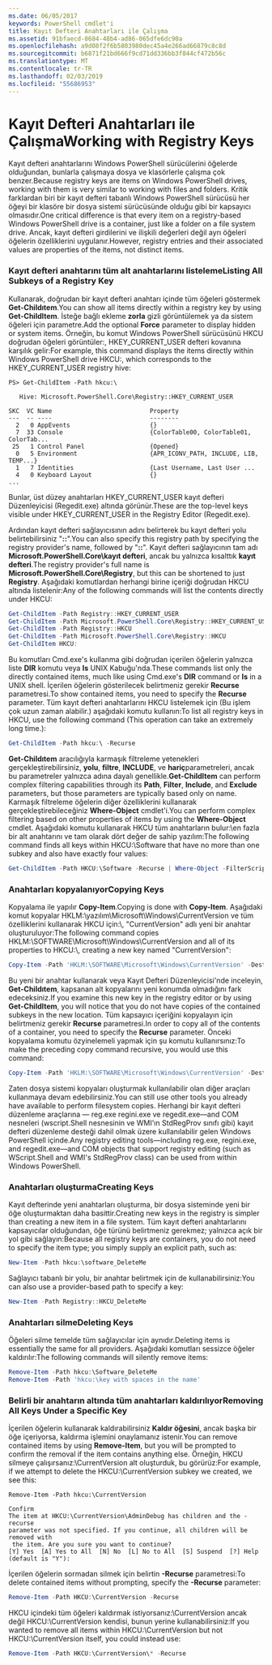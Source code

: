 ```yaml
---
ms.date: 06/05/2017
keywords: PowerShell cmdlet'i
title: Kayıt Defteri Anahtarları ile Çalışma
ms.assetid: 91bfaecd-8684-48b4-ad86-065dfe6dc90a
ms.openlocfilehash: a9d08f2f6b5803980dec45a4e266ad66879c8c8d
ms.sourcegitcommit: b6871f21bd666f9cd71dd336bb3f844cf472b56c
ms.translationtype: MT
ms.contentlocale: tr-TR
ms.lasthandoff: 02/03/2019
ms.locfileid: "55686953"
---
```

# <a name="working-with-registry-keys"></a><span data-ttu-id="33f6c-103">Kayıt Defteri Anahtarları ile Çalışma</span><span class="sxs-lookup"><span data-stu-id="33f6c-103">Working with Registry Keys</span></span>

<span data-ttu-id="33f6c-104">Kayıt defteri anahtarlarını Windows PowerShell sürücülerini öğelerde olduğundan, bunlarla çalışmaya dosya ve klasörlerle çalışma çok benzer.</span><span class="sxs-lookup"><span data-stu-id="33f6c-104">Because registry keys are items on Windows PowerShell drives, working with them is very similar to working with files and folders.</span></span> <span data-ttu-id="33f6c-105">Kritik farklardan biri bir kayıt defteri tabanlı Windows PowerShell sürücüsü her öğeyi bir klasöre bir dosya sistemi sürücüsünde olduğu gibi bir kapsayıcı olmasıdır.</span><span class="sxs-lookup"><span data-stu-id="33f6c-105">One critical difference is that every item on a registry-based Windows PowerShell drive is a container, just like a folder on a file system drive.</span></span> <span data-ttu-id="33f6c-106">Ancak, kayıt defteri girdilerini ve ilişkili değerleri değil ayrı öğeleri öğelerin özelliklerini uygulanır.</span><span class="sxs-lookup"><span data-stu-id="33f6c-106">However, registry entries and their associated values are properties of the items, not distinct items.</span></span>

### <a name="listing-all-subkeys-of-a-registry-key"></a><span data-ttu-id="33f6c-107">Kayıt defteri anahtarını tüm alt anahtarlarını listeleme</span><span class="sxs-lookup"><span data-stu-id="33f6c-107">Listing All Subkeys of a Registry Key</span></span>

<span data-ttu-id="33f6c-108">Kullanarak, doğrudan bir kayıt defteri anahtarı içinde tüm öğeleri göstermek **Get-Childıtem**.</span><span class="sxs-lookup"><span data-stu-id="33f6c-108">You can show all items directly within a registry key by using **Get-ChildItem**.</span></span> <span data-ttu-id="33f6c-109">İsteğe bağlı ekleme **zorla** gizli görüntülemek ya da sistem öğeleri için parametre.</span><span class="sxs-lookup"><span data-stu-id="33f6c-109">Add the optional **Force** parameter to display hidden or system items.</span></span> <span data-ttu-id="33f6c-110">Örneğin, bu komut Windows PowerShell sürücüsünü HKCU doğrudan öğeleri görüntüler:, HKEY_CURRENT_USER defteri kovanına karşılık gelir:</span><span class="sxs-lookup"><span data-stu-id="33f6c-110">For example, this command displays the items directly within Windows PowerShell drive HKCU:, which corresponds to the HKEY_CURRENT_USER registry hive:</span></span>

```
PS> Get-ChildItem -Path hkcu:\

   Hive: Microsoft.PowerShell.Core\Registry::HKEY_CURRENT_USER

SKC  VC Name                           Property
---  -- ----                           --------
  2   0 AppEvents                      {}
  7  33 Console                        {ColorTable00, ColorTable01, ColorTab...
 25   1 Control Panel                  {Opened}
  0   5 Environment                    {APR_ICONV_PATH, INCLUDE, LIB, TEMP...}
  1   7 Identities                     {Last Username, Last User ...
  4   0 Keyboard Layout                {}
...
```

<span data-ttu-id="33f6c-111">Bunlar, üst düzey anahtarları HKEY_CURRENT_USER kayıt defteri Düzenleyicisi (Regedit.exe) altında görünür.</span><span class="sxs-lookup"><span data-stu-id="33f6c-111">These are the top-level keys visible under HKEY_CURRENT_USER in the Registry Editor (Regedit.exe).</span></span>

<span data-ttu-id="33f6c-112">Ardından kayıt defteri sağlayıcısının adını belirterek bu kayıt defteri yolu belirtebilirsiniz "**::**".</span><span class="sxs-lookup"><span data-stu-id="33f6c-112">You can also specify this registry path by specifying the registry provider's name, followed by "**::**".</span></span> <span data-ttu-id="33f6c-113">Kayıt defteri sağlayıcının tam adı **Microsoft.PowerShell.Core\\kayıt defteri**, ancak bu yalnızca kısalttık **kayıt defteri**.</span><span class="sxs-lookup"><span data-stu-id="33f6c-113">The registry provider's full name is **Microsoft.PowerShell.Core\\Registry**, but this can be shortened to just **Registry**.</span></span> <span data-ttu-id="33f6c-114">Aşağıdaki komutlardan herhangi birine içeriği doğrudan HKCU altında listelenir:</span><span class="sxs-lookup"><span data-stu-id="33f6c-114">Any of the following commands will list the contents directly under HKCU:</span></span>

```powershell
Get-ChildItem -Path Registry::HKEY_CURRENT_USER
Get-ChildItem -Path Microsoft.PowerShell.Core\Registry::HKEY_CURRENT_USER
Get-ChildItem -Path Registry::HKCU
Get-ChildItem -Path Microsoft.PowerShell.Core\Registry::HKCU
Get-ChildItem HKCU:
```

<span data-ttu-id="33f6c-115">Bu komutları Cmd.exe's kullanma gibi doğrudan içerilen öğelerin yalnızca liste **DIR** komutu veya **ls** UNIX Kabuğu'nda.</span><span class="sxs-lookup"><span data-stu-id="33f6c-115">These commands list only the directly contained items, much like using Cmd.exe's **DIR** command or **ls** in a UNIX shell.</span></span> <span data-ttu-id="33f6c-116">İçerilen öğelerin gösterilecek belirtmeniz gerekir **Recurse** parametresi.</span><span class="sxs-lookup"><span data-stu-id="33f6c-116">To show contained items, you need to specify the **Recurse** parameter.</span></span> <span data-ttu-id="33f6c-117">Tüm kayıt defteri anahtarlarını HKCU listelemek için (Bu işlem çok uzun zaman alabilir.) aşağıdaki komutu kullanın:</span><span class="sxs-lookup"><span data-stu-id="33f6c-117">To list all registry keys in HKCU, use the following command (This operation can take an extremely long time.):</span></span>

```powershell
Get-ChildItem -Path hkcu:\ -Recurse
```

<span data-ttu-id="33f6c-118">**Get-Childıtem** aracılığıyla karmaşık filtreleme yetenekleri gerçekleştirebilirsiniz, **yolu**, **filtre**, **INCLUDE**, ve **hariç**parametreleri, ancak bu parametreler yalnızca adına dayalı genellikle.</span><span class="sxs-lookup"><span data-stu-id="33f6c-118">**Get-ChildItem** can perform complex filtering capabilities through its **Path**, **Filter**, **Include**, and **Exclude** parameters, but those parameters are typically based only on name.</span></span> <span data-ttu-id="33f6c-119">Karmaşık filtreleme öğelerin diğer özelliklerini kullanarak gerçekleştirebileceğiniz **Where-Object** cmdlet'i.</span><span class="sxs-lookup"><span data-stu-id="33f6c-119">You can perform complex filtering based on other properties of items by using the **Where-Object** cmdlet.</span></span> <span data-ttu-id="33f6c-120">Aşağıdaki komutu kullanarak HKCU tüm anahtarların bulur:\\en fazla bir alt anahtarını ve tam olarak dört değer de sahip yazılım:</span><span class="sxs-lookup"><span data-stu-id="33f6c-120">The following command finds all keys within HKCU:\\Software that have no more than one subkey and also have exactly four values:</span></span>

```powershell
Get-ChildItem -Path HKCU:\Software -Recurse | Where-Object -FilterScript {($_.SubKeyCount -le 1) -and ($_.ValueCount -eq 4) }
```

### <a name="copying-keys"></a><span data-ttu-id="33f6c-121">Anahtarları kopyalanıyor</span><span class="sxs-lookup"><span data-stu-id="33f6c-121">Copying Keys</span></span>

<span data-ttu-id="33f6c-122">Kopyalama ile yapılır **Copy-Item**.</span><span class="sxs-lookup"><span data-stu-id="33f6c-122">Copying is done with **Copy-Item**.</span></span> <span data-ttu-id="33f6c-123">Aşağıdaki komut kopyalar HKLM:\\yazılım\\Microsoft\\Windows\\CurrentVersion ve tüm özelliklerini kullanarak HKCU için:\\, "CurrentVersion" adlı yeni bir anahtar oluşturuluyor:</span><span class="sxs-lookup"><span data-stu-id="33f6c-123">The following command copies HKLM:\\SOFTWARE\\Microsoft\\Windows\\CurrentVersion and all of its properties to HKCU:\\, creating a new key named "CurrentVersion":</span></span>

```powershell
Copy-Item -Path 'HKLM:\SOFTWARE\Microsoft\Windows\CurrentVersion' -Destination hkcu:
```

<span data-ttu-id="33f6c-124">Bu yeni bir anahtar kullanarak veya Kayıt Defteri Düzenleyicisi'nde inceleyin, **Get-Childıtem**, kapsanan alt kopyalarını yeni konumda olmadığını fark edeceksiniz.</span><span class="sxs-lookup"><span data-stu-id="33f6c-124">If you examine this new key in the registry editor or by using **Get-ChildItem**, you will notice that you do not have copies of the contained subkeys in the new location.</span></span> <span data-ttu-id="33f6c-125">Tüm kapsayıcı içeriğini kopyalayın için belirtmeniz gerekir **Recurse** parametresi.</span><span class="sxs-lookup"><span data-stu-id="33f6c-125">In order to copy all of the contents of a container, you need to specify the **Recurse** parameter.</span></span> <span data-ttu-id="33f6c-126">Önceki kopyalama komutu özyinelemeli yapmak için şu komutu kullanırsınız:</span><span class="sxs-lookup"><span data-stu-id="33f6c-126">To make the preceding copy command recursive, you would use this command:</span></span>

```powershell
Copy-Item -Path 'HKLM:\SOFTWARE\Microsoft\Windows\CurrentVersion' -Destination hkcu: -Recurse
```

<span data-ttu-id="33f6c-127">Zaten dosya sistemi kopyaları oluşturmak kullanılabilir olan diğer araçları kullanmaya devam edebilirsiniz.</span><span class="sxs-lookup"><span data-stu-id="33f6c-127">You can still use other tools you already have available to perform filesystem copies.</span></span> <span data-ttu-id="33f6c-128">Herhangi bir kayıt defteri düzenleme araçlarına — reg.exe regini.exe ve regedit.exe—and COM nesneleri (wscript.Shell nesnesinin ve WMI'ın StdRegProv sınıfı gibi) kayıt defteri düzenleme desteği dahil olmak üzere kullanılabilir gelen Windows PowerShell içinde.</span><span class="sxs-lookup"><span data-stu-id="33f6c-128">Any registry editing tools—including reg.exe, regini.exe, and regedit.exe—and COM objects that support registry editing (such as WScript.Shell and WMI's StdRegProv class) can be used from within Windows PowerShell.</span></span>

### <a name="creating-keys"></a><span data-ttu-id="33f6c-129">Anahtarları oluşturma</span><span class="sxs-lookup"><span data-stu-id="33f6c-129">Creating Keys</span></span>

<span data-ttu-id="33f6c-130">Kayıt defterinde yeni anahtarları oluşturma, bir dosya sisteminde yeni bir öğe oluşturmaktan daha basittir.</span><span class="sxs-lookup"><span data-stu-id="33f6c-130">Creating new keys in the registry is simpler than creating a new item in a file system.</span></span> <span data-ttu-id="33f6c-131">Tüm kayıt defteri anahtarlarını kapsayıcılar olduğundan, öğe türünü belirtmeniz gerekmez; yalnızca açık bir yol gibi sağlayın:</span><span class="sxs-lookup"><span data-stu-id="33f6c-131">Because all registry keys are containers, you do not need to specify the item type; you simply supply an explicit path, such as:</span></span>

```powershell
New-Item -Path hkcu:\software_DeleteMe
```

<span data-ttu-id="33f6c-132">Sağlayıcı tabanlı bir yolu, bir anahtar belirtmek için de kullanabilirsiniz:</span><span class="sxs-lookup"><span data-stu-id="33f6c-132">You can also use a provider-based path to specify a key:</span></span>

```powershell
New-Item -Path Registry::HKCU_DeleteMe
```

### <a name="deleting-keys"></a><span data-ttu-id="33f6c-133">Anahtarları silme</span><span class="sxs-lookup"><span data-stu-id="33f6c-133">Deleting Keys</span></span>

<span data-ttu-id="33f6c-134">Öğeleri silme temelde tüm sağlayıcılar için aynıdır.</span><span class="sxs-lookup"><span data-stu-id="33f6c-134">Deleting items is essentially the same for all providers.</span></span> <span data-ttu-id="33f6c-135">Aşağıdaki komutları sessizce öğeler kaldırılır:</span><span class="sxs-lookup"><span data-stu-id="33f6c-135">The following commands will silently remove items:</span></span>

```powershell
Remove-Item -Path hkcu:\Software_DeleteMe
Remove-Item -Path 'hkcu:\key with spaces in the name'
```

### <a name="removing-all-keys-under-a-specific-key"></a><span data-ttu-id="33f6c-136">Belirli bir anahtarın altında tüm anahtarları kaldırılıyor</span><span class="sxs-lookup"><span data-stu-id="33f6c-136">Removing All Keys Under a Specific Key</span></span>

<span data-ttu-id="33f6c-137">İçerilen öğelerin kullanarak kaldırabilirsiniz **Kaldır öğesini**, ancak başka bir öğe içeriyorsa, kaldırma işlemini onaylamanız istenir.</span><span class="sxs-lookup"><span data-stu-id="33f6c-137">You can remove contained items by using **Remove-Item**, but you will be prompted to confirm the removal if the item contains anything else.</span></span> <span data-ttu-id="33f6c-138">Örneğin, HKCU silmeye çalışırsanız:\\CurrentVersion alt oluşturduk, bu görürüz:</span><span class="sxs-lookup"><span data-stu-id="33f6c-138">For example, if we attempt to delete the HKCU:\\CurrentVersion subkey we created, we see this:</span></span>

```
Remove-Item -Path hkcu:\CurrentVersion

Confirm
The item at HKCU:\CurrentVersion\AdminDebug has children and the -recurse
parameter was not specified. If you continue, all children will be removed with
 the item. Are you sure you want to continue?
[Y] Yes  [A] Yes to All  [N] No  [L] No to All  [S] Suspend  [?] Help
(default is "Y"):
```

<span data-ttu-id="33f6c-139">İçerilen öğelerin sormadan silmek için belirtin **-Recurse** parametresi:</span><span class="sxs-lookup"><span data-stu-id="33f6c-139">To delete contained items without prompting, specify the **-Recurse** parameter:</span></span>

```powershell
Remove-Item -Path HKCU:\CurrentVersion -Recurse
```

<span data-ttu-id="33f6c-140">HKCU içindeki tüm öğeleri kaldırmak istiyorsanız:\\CurrentVersion ancak değil HKCU:\\CurrentVersion kendisi, bunun yerine kullanabilirsiniz:</span><span class="sxs-lookup"><span data-stu-id="33f6c-140">If you wanted to remove all items within HKCU:\\CurrentVersion but not HKCU:\\CurrentVersion itself, you could instead use:</span></span>

```powershell
Remove-Item -Path HKCU:\CurrentVersion\* -Recurse
```